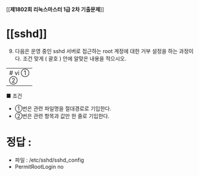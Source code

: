 [[__제1802회 리눅스마스터 1급 2차 기출문제__]]
# [[sshd]]

9. 다음은 운영 중인 sshd 서버로 접근하는 root 계정에 대한 거부 설정을 하는 과정이다. 조건 맞게 ( 괄호 ) 안에 알맞은 내용을 적으시오.

|   |
|---|
|# vi ①  <br>②|

■ 조건  
- ①번은 관련 파일명을 절대경로로 기입한다.  
- ②번은 관련 항목과 값만 한 줄로 기입한다.  



# 정답 :
- 파일 : /etc/sshd/sshd_config
- PermitRootLogin no

